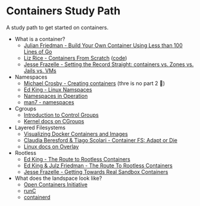 # Containers Study Path
A study path to get started on containers.

  - What is a container?
    * [Julian Friedman - Build Your Own Container Using Less than 100 Lines of Go](https://www.infoq.com/articles/build-a-container-golang)
    * [Liz Rice - Containers From Scratch](https://www.youtube.com/watch?v=8fi7uSYlOdc) ([code](https://github.com/lizrice/containers-from-scratch))
    * [Jesse Frazelle - Setting the Record Straight: containers vs. Zones vs. Jails vs. VMs](https://blog.jessfraz.com/post/containers-zones-jails-vms/)
  - Namespaces
    * [Michael Crosby - Creating containers](http://crosbymichael.com/creating-containers-part-1.html) (thre is no part 2 🙁)
    * [Ed King - Linux Namspaces](https://medium.com/@teddyking/linux-namespaces-850489d3ccf)
    * [Namespaces in Operation](https://lwn.net/Articles/531114/)
    * [man7 - namespaces](http://man7.org/linux/man-pages/man7/namespaces.7.html)
  - Cgroups
    * [Introduction to Control Groups](https://0xax.gitbooks.io/linux-insides/content/Cgroups/linux-cgroups-1.html)
    * [Kernel docs on CGroups](https://www.kernel.org/doc/Documentation/cgroup-v1/00-INDEX)
  - Layered Filesystems
    * [Visualizing Docker Containers and Images](http://merrigrove.blogspot.co.uk/2015/10/visualizing-docker-containers-and-images.html)
    * [Claudia Beresford & Tiago Scolari - Container FS: Adapt or Die](https://www.youtube.com/watch?v=lctMC1WNd1U)
    * [Linux docs on Overlay](https://www.kernel.org/doc/Documentation/filesystems/overlayfs.txt)
  - Rootless
    * [Ed King - The Route to Rootless Containers](https://www.cloudfoundry.org/blog/route-rootless-containers/)
    * [Ed King & Julz Friedman - The Route To Rootless Containers](https://www.youtube.com/watch?v=j4GO2d3YjmE)
    * [Jesse Frazelle - Getting Towards Real Sandbox Containers](https://blog.jessfraz.com/post/getting-towards-real-sandbox-containers/)
  - What does the landspace look like?
    * [Open Containers Initiative](https://www.opencontainers.org/)
    * [runC](https://github.com/opencontainers/runc)
    * [containerd](https://containerd.io/)
